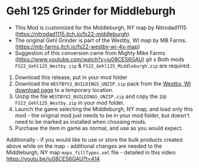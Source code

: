 # Gehl 125 Grinder for Middleburgh

- This Mod is customized for the Middleburgh, NY map by Nitrodad1115 (https://nitrodad1115.itch.io/fs22-middleburgh).
- The original Gehl Grinder is part of the Westby, WI map by MB Farms. (https://mb-farms.itch.io/fs22-westby-wi-4x-map)
- Suggestion of this conversion came from Mighty Mike Farms (https://www.youtube.com/watch?v=iu08CES6GAU)
git s
Both mods `FS22_Gehl125_Westby.zip` & `FS22_Gehl125_Middleburgh.zip` are required.

1. Download this release, put in your mod folder
2. Download the `WESTBYV2_BUILDINGS_UNZIP.zip` pack from the [Westby, WI download page](https://mb-farms.itch.io/fs22-westby-wi-4x-map) to a temporary location.
3. Unzip the file `WESTBYV2_BUILDINGS_UNZIP.zip`  and copy the zip `FS22_Gehl125_Westby.zip` in your mod folder.
4. Launch the game selecting the Middleburgh, NY map, and load only this mod - the original mod just needs to be in your mod folder, but doesn't need to be marked as installed when choosing mods.
5. Purchase the item in game as normal, and use as you would expect.

Additionally - if you would like to use or store the bulk products created above while on the map - additional changes are needed to the Middleburgh, NY map `maps_fillTypes.xml` file - detailed in this video: https://youtu.be/iu08CES6GAU?t=414